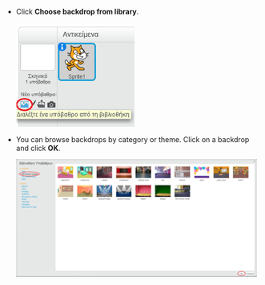 + Click **Choose backdrop from library**.
    
    ![στιγμιότυπο οθόνης](images/stage-choose.png)

+ You can browse backdrops by category or theme. Click on a backdrop and click **OK**.
    
    ![στιγμιότυπο οθόνης](images/backdrop.png)